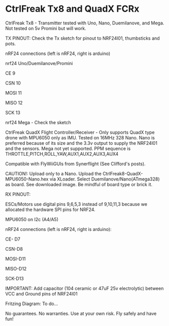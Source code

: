 # CtrlFreak Tx8 and QuadX FCRx
CtrlFreak Tx8 - Transmitter tested with Uno, Nano, Duemilanove, and Mega.  Not tested on 5v Promini but will work.

TX PINOUT: Check the Tx sketch for pinout to NRF24l01, thumbsticks and pots.  

nRF24 connections (left is nRF24, right is arduino)

  nrf24   Uno/Duemilanove/Promini
  
  CE      9
  
  CSN     10
  
  MOSI   11
  
  MISO   12
  
  SCK    13
  

  nrf24   Mega - Check the sketch  


CtrlFreak QuadX Flight Controller/Receiver -  Only supports QuadX type drone with MPU6050 only as IMU. Tested on 16MHz 328 Nano. Nano is preferred because of its size and the 3.3v output to supply the NRF24l01 and the sensors. Mega not yet supported.  PPM sequence is THROTTLE,PITCH,ROLL,YAW,AUX1,AUX2,AUX3,AUX4 

Compatible with FlyWiiGUIs from Synerflight (See Clifford's posts). 


CAUTION!:  Upload only to a Nano.  Upload the CtrlFreak8-QuadX-MPU6050-Nano.hex via XLoader. Select Duemilanove/Nano(ATmega328) as board.  See downloaded image.  Be mindful of board type or brick it. 

RX PINOUT: 

ESCs/Motors use digital pins 9,6,5,3 instead of 9,10,11,3 because we allocated the hardware SPI pins for NRF24.

MPU6050 on I2c (A4/A5)

  nRF24 connections (left is nRF24, right is arduino):

  CE- D7

  CSN-D8

  MOSI-D11

  MISO-D12

  SCK-D13


IMPORTANT: Add capacitor (104 ceramic or 47uF 25v electrolytic) between VCC and Ground pins of NRF24l01

Fritzing Diagram:  To do...

No guarantees.  No warranties.  Use at your own risk.  Fly safely and have fun!
